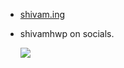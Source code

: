 * [shivam.ing](https://www.shivam.ing)
* shivamhwp on socials.

    ![](https://komarev.com/ghpvc/?username=shivamhwp&color=0D1116&style=flat&label=views&abbreviated=true)

